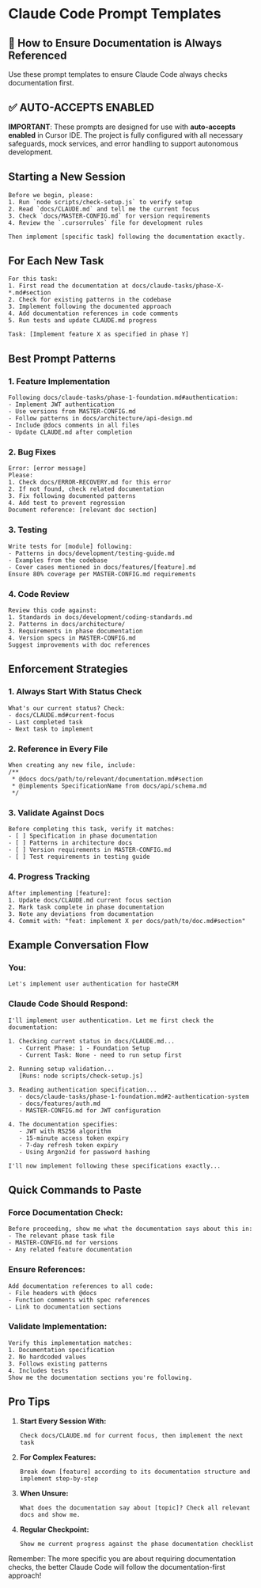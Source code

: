 # Claude Code Prompt Templates

## 🎯 How to Ensure Documentation is Always Referenced

Use these prompt templates to ensure Claude Code always checks documentation first.

## ✅ AUTO-ACCEPTS ENABLED

**IMPORTANT**: These prompts are designed for use with **auto-accepts enabled** in Cursor IDE. The project is fully configured with all necessary safeguards, mock services, and error handling to support autonomous development.

## Starting a New Session

```
Before we begin, please:
1. Run `node scripts/check-setup.js` to verify setup
2. Read `docs/CLAUDE.md` and tell me the current focus
3. Check `docs/MASTER-CONFIG.md` for version requirements
4. Review the `.cursorrules` file for development rules

Then implement [specific task] following the documentation exactly.
```

## For Each New Task

```
For this task:
1. First read the documentation at docs/claude-tasks/phase-X-*.md#section
2. Check for existing patterns in the codebase
3. Implement following the documented approach
4. Add documentation references in code comments
5. Run tests and update CLAUDE.md progress

Task: [Implement feature X as specified in phase Y]
```

## Best Prompt Patterns

### 1. Feature Implementation
```
Following docs/claude-tasks/phase-1-foundation.md#authentication:
- Implement JWT authentication 
- Use versions from MASTER-CONFIG.md
- Follow patterns in docs/architecture/api-design.md
- Include @docs comments in all files
- Update CLAUDE.md after completion
```

### 2. Bug Fixes
```
Error: [error message]
Please:
1. Check docs/ERROR-RECOVERY.md for this error
2. If not found, check related documentation
3. Fix following documented patterns
4. Add test to prevent regression
Document reference: [relevant doc section]
```

### 3. Testing
```
Write tests for [module] following:
- Patterns in docs/development/testing-guide.md
- Examples from the codebase
- Cover cases mentioned in docs/features/[feature].md
Ensure 80% coverage per MASTER-CONFIG.md requirements
```

### 4. Code Review
```
Review this code against:
1. Standards in docs/development/coding-standards.md
2. Patterns in docs/architecture/
3. Requirements in phase documentation
4. Version specs in MASTER-CONFIG.md
Suggest improvements with doc references
```

## Enforcement Strategies

### 1. **Always Start With Status Check**
```
What's our current status? Check:
- docs/CLAUDE.md#current-focus
- Last completed task
- Next task to implement
```

### 2. **Reference in Every File**
```
When creating any new file, include:
/**
 * @docs docs/path/to/relevant/documentation.md#section
 * @implements SpecificationName from docs/api/schema.md
 */
```

### 3. **Validate Against Docs**
```
Before completing this task, verify it matches:
- [ ] Specification in phase documentation
- [ ] Patterns in architecture docs
- [ ] Version requirements in MASTER-CONFIG.md
- [ ] Test requirements in testing guide
```

### 4. **Progress Tracking**
```
After implementing [feature]:
1. Update docs/CLAUDE.md current focus section
2. Mark task complete in phase documentation
3. Note any deviations from documentation
4. Commit with: "feat: implement X per docs/path/to/doc.md#section"
```

## Example Conversation Flow

### You:
```
Let's implement user authentication for hasteCRM
```

### Claude Code Should Respond:
```
I'll implement user authentication. Let me first check the documentation:

1. Checking current status in docs/CLAUDE.md...
   - Current Phase: 1 - Foundation Setup
   - Current Task: None - need to run setup first

2. Running setup validation...
   [Runs: node scripts/check-setup.js]

3. Reading authentication specification...
   - docs/claude-tasks/phase-1-foundation.md#2-authentication-system
   - docs/features/auth.md
   - MASTER-CONFIG.md for JWT configuration

4. The documentation specifies:
   - JWT with RS256 algorithm
   - 15-minute access token expiry
   - 7-day refresh token expiry
   - Using Argon2id for password hashing

I'll now implement following these specifications exactly...
```

## Quick Commands to Paste

### Force Documentation Check:
```
Before proceeding, show me what the documentation says about this in:
- The relevant phase task file
- MASTER-CONFIG.md for versions
- Any related feature documentation
```

### Ensure References:
```
Add documentation references to all code:
- File headers with @docs
- Function comments with spec references  
- Link to documentation sections
```

### Validate Implementation:
```
Verify this implementation matches:
1. Documentation specification
2. No hardcoded values
3. Follows existing patterns
4. Includes tests
Show me the documentation sections you're following.
```

## Pro Tips

1. **Start Every Session With:**
   ```
   Check docs/CLAUDE.md for current focus, then implement the next task
   ```

2. **For Complex Features:**
   ```
   Break down [feature] according to its documentation structure and implement step-by-step
   ```

3. **When Unsure:**
   ```
   What does the documentation say about [topic]? Check all relevant docs and show me.
   ```

4. **Regular Checkpoint:**
   ```
   Show me current progress against the phase documentation checklist
   ```

Remember: The more specific you are about requiring documentation checks, the better Claude Code will follow the documentation-first approach!